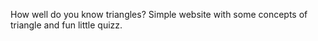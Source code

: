 How well do you know triangles? Simple website with some concepts of triangle and fun little quizz.

